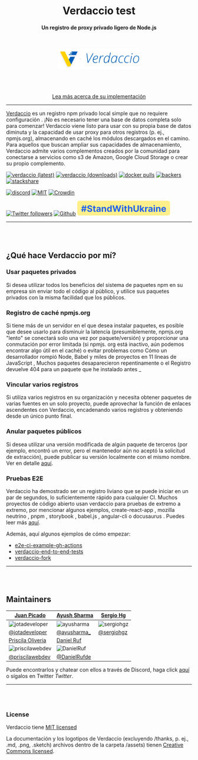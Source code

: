 <h1 align="center">Verdaccio test</h1>

<h4 align="center">Un registro de proxy privado ligero de Node.js</h4>

<br/>

<p align="center">
  <a href="https://verdaccio.org/">
    <img alt="Gitea" src="images/verdaccio.png" width="220"/>
  </a>
</p>

<br/><br/>

<p align="center">
  <a href="http://staging.smandes.gov.ar/gitea/Documentacion/verdaccio/wiki">Lea más acerca de su implementación</a>
</p>

---

[Verdaccio](https://verdaccio.org/) es un registro npm privado local simple que no requiere configuración . ¡No es necesario tener una base de datos completa solo para comenzar! Verdaccio viene listo para usar con su propia base de datos diminuta y la capacidad de usar proxy para otros registros (p. ej., npmjs.org), almacenando en caché los módulos descargados en el camino. Para aquellos que buscan ampliar sus capacidades de almacenamiento, Verdaccio admite varios complementos creados por la comunidad para conectarse a servicios como s3 de Amazon, Google Cloud Storage o crear su propio complemento.

[![verdaccio (latest)](https://img.shields.io/npm/v/verdaccio/latest.svg)](https://www.npmjs.com/package/verdaccio)
[![verdaccio (downloads)](https://img.shields.io/npm/dy/verdaccio.svg)](https://www.npmjs.com/package/verdaccio)
[![docker pulls](https://img.shields.io/docker/pulls/verdaccio/verdaccio.svg?maxAge=43200)](https://verdaccio.org/docs/en/docker.html)
[![backers](https://opencollective.com/verdaccio/tiers/backer/badge.svg?label=Backer&color=brightgreen)](https://opencollective.com/verdaccio)
[![stackshare](https://img.shields.io/badge/Follow%20on-StackShare-blue.svg?logo=stackshare&style=flat)](https://stackshare.io/verdaccio)

[![discord](https://img.shields.io/discord/388674437219745793.svg)](http://chat.verdaccio.org/)
[![MIT](https://img.shields.io/github/license/mashape/apistatus.svg)](https://github.com/verdaccio/verdaccio/blob/master/LICENSE)
[![Crowdin](https://d322cqt584bo4o.cloudfront.net/verdaccio/localized.svg)](https://crowdin.com/project/verdaccio)

[![Twitter followers](https://img.shields.io/twitter/follow/verdaccio_npm.svg?style=social&label=Follow)](https://twitter.com/verdaccio_npm)
[![Github](https://img.shields.io/github/stars/verdaccio/verdaccio.svg?style=social&label=Stars)](https://github.com/verdaccio/verdaccio/stargazers)
[![StandWithUkraine](https://raw.githubusercontent.com/vshymanskyy/StandWithUkraine/main/badges/StandWithUkraine.svg)](https://github.com/vshymanskyy/StandWithUkraine/blob/main/docs/README.md)

---

<br/><br/>

## ¿Qué hace Verdaccio por mí?

### Usar paquetes privados

Si desea utilizar todos los beneficios del sistema de paquetes npm en su empresa sin enviar todo el código al público, y utilice sus paquetes privados con la misma facilidad que los públicos.

### Registro de caché npmjs.org

Si tiene más de un servidor en el que desea instalar paquetes, es posible que desee usarlo para disminuir la latencia (presumiblemente, npmjs.org "lento" se conectará solo una vez por paquete/versión) y proporcionar una conmutación por error limitada (si npmjs. org está inactivo, aún podemos encontrar algo útil en el caché) o evitar problemas como Cómo un desarrollador rompió Node, Babel y miles de proyectos en 11 líneas de JavaScript , Muchos paquetes desaparecieron repentinamente o el Registro devuelve 404 para un paquete que he instalado antes \_

### Vincular varios registros

Si utiliza varios registros en su organización y necesita obtener paquetes de varias fuentes en un solo proyecto, puede aprovechar la función de enlaces ascendentes con Verdaccio, encadenando varios registros y obteniendo desde un único punto final.

### Anular paquetes públicos

Si desea utilizar una versión modificada de algún paquete de terceros (por ejemplo, encontró un error, pero el mantenedor aún no aceptó la solicitud de extracción), puede publicar su versión localmente con el mismo nombre. Ver en detalle [aquí](https://verdaccio.org/docs/en/best#override-public-packages).

### Pruebas E2E

Verdaccio ha demostrado ser un registro liviano que se puede iniciar en un par de segundos, lo suficientemente rápido para cualquier CI. Muchos proyectos de código abierto usan verdaccio para pruebas de extremo a extremo, por mencionar algunos ejemplos, create-react-app , mozilla neutrino , pnpm , storybook , babel.js , angular-cli o docusaurus . Puedes leer más [aquí](https://verdaccio.org/docs/e2e).

Además, aquí algunos ejemplos de cómo empezar:

- [e2e-ci-example-gh-actions](https://github.com/juanpicado/e2e-ci-example-gh-actions)
- [verdaccio-end-to-end-tests](https://github.com/juanpicado/verdaccio-end-to-end-tests)
- [verdaccio-fork](https://github.com/juanpicado/verdaccio-fork)

---

<br/><br/>

## Maintainers

| [Juan Picado](https://github.com/juanpicado)                                   | [Ayush Sharma](https://github.com/ayusharma)                             | [Sergio Hg](https://github.com/sergiohgz)                                 |
| ------------------------------------------------------------------------------ | ------------------------------------------------------------------------ | ------------------------------------------------------------------------- |
| ![jotadeveloper](https://avatars3.githubusercontent.com/u/558752?s=120&v=4)    | ![ayusharma](https://avatars2.githubusercontent.com/u/6918450?s=120&v=4) | ![sergiohgz](https://avatars2.githubusercontent.com/u/14012309?s=120&v=4) |
| [@jotadeveloper](https://twitter.com/jotadeveloper)                            | [@ayusharma\_](https://twitter.com/ayusharma_)                           | [@sergiohgz](https://twitter.com/sergiohgz)                               |
| [Priscila Oliveria](https://github.com/priscilawebdev)                         | [Daniel Ruf](https://github.com/DanielRuf)                               |
| ![priscilawebdev](https://avatars2.githubusercontent.com/u/29228205?s=120&v=4) | ![DanielRuf](https://avatars3.githubusercontent.com/u/827205?s=120&v=4)  |
| [@priscilawebdev](https://twitter.com/priscilawebdev)                          | [@DanielRufde](https://twitter.com/DanielRufde)                          |

Puede encontrarlos y chatear con ellos a través de Discord, haga click [aquí](http://chat.verdaccio.org) o sígalos en Twitter _Twitter_.

---

<br/><br/>

### License

Verdaccio tiene [MIT licensed](https://github.com/verdaccio/verdaccio/blob/master/LICENSE)

La documentación y los logotipos de Verdaccio (excluyendo /thanks, p. ej., .md, .png, .sketch) archivos dentro de la carpeta /assets) tienen
[Creative Commons licensed](https://creativecommons.org/licenses/by/4.0/).
